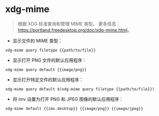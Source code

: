 # xdg-mime

> 根据 XDG 标准查询和管理 MIME 类型。
> 更多信息：<https://portland.freedesktop.org/doc/xdg-mime.html>。

- 显示文件的 MIME 类型：

`xdg-mime query filetype {{path/to/file}}`

- 显示打开 PNG 文件的默认应用程序：

`xdg-mime query default {{image/png}}`

- 显示打开特定文件的默认应用程序：

`xdg-mime query default $(xdg-mime query filetype {{path/to/file}})`

- 将 imv 设置为打开 PNG 和 JPEG 图像的默认应用程序：

`xdg-mime default {{imv.desktop}} {{image/png}} {{image/jpeg}}`